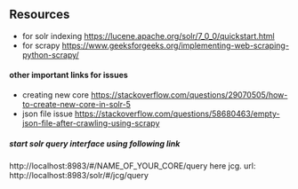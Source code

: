 ## Resources
 
- for solr indexing https://lucene.apache.org/solr/7_0_0/quickstart.html
- for scrapy https://www.geeksforgeeks.org/implementing-web-scraping-python-scrapy/


#### other important links for issues

- creating new core https://stackoverflow.com/questions/29070505/how-to-create-new-core-in-solr-5
- json file issue https://stackoverflow.com/questions/58680463/empty-json-file-after-crawling-using-scrapy

##### start solr query interface using following link

http://localhost:8983/#/NAME_OF_YOUR_CORE/query
here jcg.
url: http://localhost:8983/solr/#/jcg/query
